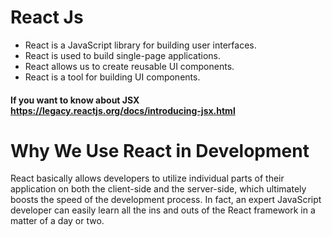 # React Js 
<ul>
  <li>React is a JavaScript library for building user interfaces.</li>
  <li>React is used to build single-page applications.</li>
  <li>React allows us to create reusable UI components.</li>
  <li>React is a tool for building UI components.</li>
</ul>

#### If you want to know about JSX https://legacy.reactjs.org/docs/introducing-jsx.html

# Why We Use React in Development
React basically allows developers to utilize individual parts of their application on both the client-side and the server-side, which ultimately boosts the speed of the development process. In fact, an expert JavaScript developer can easily learn all the ins and outs of the React framework in a matter of a day or two.
